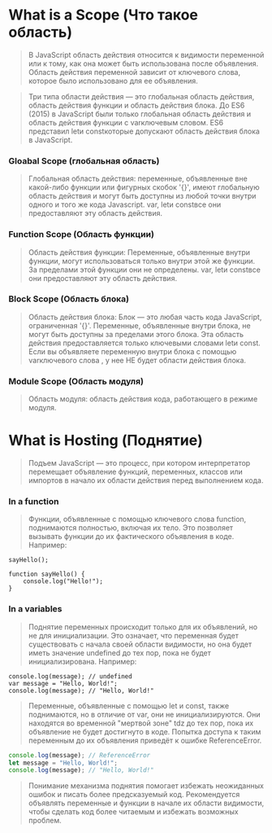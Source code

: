 # What is a Scope (Что такое область)
>В JavaScript область действия относится к видимости переменной или к тому, как она может быть использована после объявления. Область действия переменной зависит от ключевого слова, которое было использовано для ее объявления.

>Три типа области действия — это глобальная область действия, область действия функции и область действия блока. До ES6 (2015) в JavaScript были только глобальная область действия и область действия функции с varключевым словом. ES6 представил letи constкоторые допускают область действия блока в JavaScript.
### Gloabal Scope (глобальная область)
>Глобальная область действия: переменные, объявленные вне какой-либо функции или фигурных скобок '{}', имеют глобальную область действия и могут быть доступны из любой точки внутри одного и того же кода Javascript. var, letи constвсе они предоставляют эту область действия.
### Function Scope (Область функции)
>Область действия функции: Переменные, объявленные внутри функции, могут использоваться только внутри этой же функции. За пределами этой функции они не определены. var, letи constвсе они предоставляют эту область действия.
### Block Scope (Область блока)
>Область действия блока: Блок — это любая часть кода JavaScript, ограниченная '{}'. Переменные, объявленные внутри блока, не могут быть доступны за пределами этого блока. Эта область действия предоставляется только ключевыми словами letи const. Если вы объявляете переменную внутри блока с помощью varключевого слова , у нее НЕ будет области действия блока.
### Module Scope (Область модуля)
>Область модуля: область действия кода, работающего в режиме модуля.

# What is Hosting (Поднятие)
>Подъем JavaScript — это процесс, при котором интерпретатор перемещает объявление функций, переменных, классов или импортов в начало их области действия перед выполнением кода.
### In a function
>Функции, объявленные с помощью ключевого слова function, поднимаются полностью, включая их тело. Это позволяет вызывать функции до их фактического объявления в коде. Например:
```JS
sayHello();

function sayHello() {
    console.log("Hello!");
}
```
### In a variables
>Поднятие переменных происходит только для их объявлений, но не для инициализации. Это означает, что переменная будет существовать с начала своей области видимости, но она будет иметь значение undefined до тех пор, пока не будет инициализирована. Например:
```JS
console.log(message); // undefined
var message = "Hello, World!";
console.log(message); // "Hello, World!"
```
>Переменные, объявленные с помощью let и const, также поднимаются, но в отличие от var, они не инициализируются. Они находятся во временной "мертвой зоне" tdz  до тех пор, пока их объявление не будет достигнуто в коде. Попытка доступа к таким переменным до их объявления приведёт к ошибке ReferenceError.
```js
console.log(message); // ReferenceError
let message = "Hello, World!";
console.log(message); // "Hello, World!"

```
>Понимание механизма поднятия помогает избежать неожиданных ошибок и писать более предсказуемый код. Рекомендуется объявлять переменные и функции в начале их области видимости, чтобы сделать код более читаемым и избежать возможных проблем.